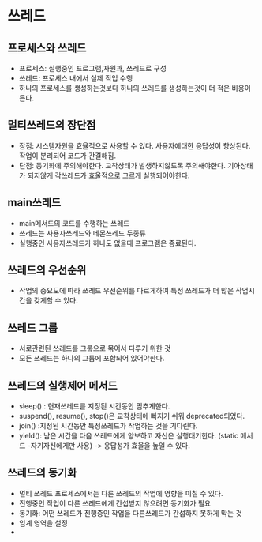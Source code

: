 # 쓰레드
## 프로세스와 쓰레드
- 프로세스: 실행중인 프로그램,자원과, 쓰레드로 구성  
- 쓰레드: 프로세스 내에서 실제 작업 수행  
- 하나의 프로세스를 생성하는것보다 하나의 쓰레드를 생성하는것이 더 적은 비용이든다.  

## 멀티쓰레드의 장단점
- 장점: 시스템자원을 효율적으로 사용할 수 있다. 사용자에대한 응답성이 향상된다. 작업이 분리되어 코드가 간결해짐.  
- 단점: 동기화에 주의해야한다. 교착상태가 발생하지않도록 주의해야한다.  기아상태가 되지않게 각쓰레드가 효울적으로 고르게 실행되어야한다.  

## main쓰레드
- main메서드의 코드를 수행하는 쓰레드  
- 쓰레드는 사용자쓰레드와 데몬쓰레드 두종류  
- 실행중인 사용자쓰레드가 하나도 없을때 프로그램은 종료된다.  

## 쓰레드의 우선순위
- 작업의 중요도에 따라 쓰레드 우선순위를 다르게하여 특정 쓰레드가 더 많은 작업시간을 갖게할 수 있다.  

## 쓰레드 그룹
- 서로관련된 쓰레드를 그룹으로 묶어서 다루기 위한 것  
- 모든 쓰레드는 하나의 그룹에 포함되어 있어야한다.  

## 쓰레드의 실행제어 메서드
- sleep() : 현재쓰레드를 지정된 시간동안 멈추게한다.  
- suspend(), resume(), stop()은 교착상태에 빠지기 쉬워 deprecated되었다.  
- join() :지정된 시간동안 특정쓰레드가 작업하는 것을 기다린다.  
- yield(): 남은 시간을 다음 쓰레드에게 양보하고 자신은 실행대기한다. (static 메서드 -자기자신에게만 사용)   -> 응답성가 효율을 높일 수 있다.  

## 쓰레드의 동기화
- 멀티 쓰레드 프로세스에서는 다른 쓰레드의 작업에 영향을 미칠 수 있다.  
- 진행중인 작업이 다른 쓰레드에게 간섭받지 않으려면 동기화가 필요  
- 동기화: 어떤 쓰레드가 진행중인 작업을 다른쓰레드가 간섭하지 못하게 막는 것  
- 임계 영역을 설정  
-   
